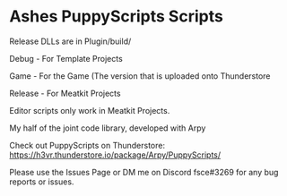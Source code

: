 # Ashes PuppyScripts Scripts

Release DLLs are in Plugin/build/

Debug - For Template Projects 

Game - For the Game (The version that is uploaded onto Thunderstore

Release - For Meatkit Projects

Editor scripts only work in Meatkit Projects.

My half of the joint code library, developed with Arpy

Check out PuppyScripts on Thunderstore: https://h3vr.thunderstore.io/package/Arpy/PuppyScripts/

Please use the Issues Page or DM me on Discord fsce#3269 for any bug reports or issues.
